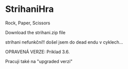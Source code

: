 # StrihaniHra
Rock, Paper, Scissors

Download the strihani.zip file

strihani nefunkční!! došel jsem do dead endu v cyklech...

OPRAVENÁ VERZE: Priklad 3.6.

Pracuji také na "upgraded verzi"
